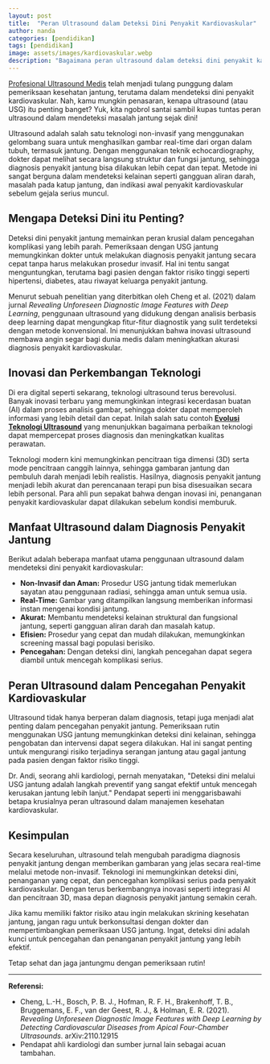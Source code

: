 ```yaml
---
layout: post
title:  "Peran Ultrasound dalam Deteksi Dini Penyakit Kardiovaskular"
author: nanda
categories: [pendidikan]
tags: [pendidikan]
image: assets/images/kardiovaskular.webp
description: "Bagaimana peran ultrasound dalam deteksi dini penyakit kardiovaskular, dan seberapa efektif?"
---
```


[Profesional Ultrasound Medis](http://www.ultrasound-temps.com) telah menjadi tulang punggung dalam pemeriksaan kesehatan jantung, terutama dalam mendeteksi dini penyakit kardiovaskular. Nah, kamu mungkin penasaran, kenapa ultrasound (atau USG) itu penting banget? Yuk, kita ngobrol santai sambil kupas tuntas peran ultrasound dalam mendeteksi masalah jantung sejak dini!

Ultrasound adalah salah satu teknologi non-invasif yang menggunakan gelombang suara untuk menghasilkan gambar real-time dari organ dalam tubuh, termasuk jantung. Dengan menggunakan teknik echocardiography, dokter dapat melihat secara langsung struktur dan fungsi jantung, sehingga diagnosis penyakit jantung bisa dilakukan lebih cepat dan tepat. Metode ini sangat berguna dalam mendeteksi kelainan seperti gangguan aliran darah, masalah pada katup jantung, dan indikasi awal penyakit kardiovaskular sebelum gejala serius muncul.

## Mengapa Deteksi Dini itu Penting?

Deteksi dini penyakit jantung memainkan peran krusial dalam pencegahan komplikasi yang lebih parah. Pemeriksaan dengan USG jantung memungkinkan dokter untuk melakukan diagnosis penyakit jantung secara cepat tanpa harus melakukan prosedur invasif. Hal ini tentu sangat menguntungkan, terutama bagi pasien dengan faktor risiko tinggi seperti hipertensi, diabetes, atau riwayat keluarga penyakit jantung.

Menurut sebuah penelitian yang diterbitkan oleh Cheng et al. (2021) dalam jurnal *Revealing Unforeseen Diagnostic Image Features with Deep Learning*, penggunaan ultrasound yang didukung dengan analisis berbasis deep learning dapat mengungkap fitur-fitur diagnostik yang sulit terdeteksi dengan metode konvensional. Ini menunjukkan bahwa inovasi ultrasound membawa angin segar bagi dunia medis dalam meningkatkan akurasi diagnosis penyakit kardiovaskular.

## Inovasi dan Perkembangan Teknologi

Di era digital seperti sekarang, teknologi ultrasound terus berevolusi. Banyak inovasi terbaru yang memungkinkan integrasi kecerdasan buatan (AI) dalam proses analisis gambar, sehingga dokter dapat memperoleh informasi yang lebih detail dan cepat. Inilah salah satu contoh **[Evolusi Teknologi Ultrasound](http://www.ultrasound-temps.com/review/evolusi-teknologi-ultrasound-alat-diagnostik-hingga-terapi-inovatif/)** yang menunjukkan bagaimana perbaikan teknologi dapat mempercepat proses diagnosis dan meningkatkan kualitas perawatan.

Teknologi modern kini memungkinkan pencitraan tiga dimensi (3D) serta mode pencitraan canggih lainnya, sehingga gambaran jantung dan pembuluh darah menjadi lebih realistis. Hasilnya, diagnosis penyakit jantung menjadi lebih akurat dan perencanaan terapi pun bisa disesuaikan secara lebih personal. Para ahli pun sepakat bahwa dengan inovasi ini, penanganan penyakit kardiovaskular dapat dilakukan sebelum kondisi memburuk.

## Manfaat Ultrasound dalam Diagnosis Penyakit Jantung

Berikut adalah beberapa manfaat utama penggunaan ultrasound dalam mendeteksi dini penyakit kardiovaskular:
- **Non-Invasif dan Aman:** Prosedur USG jantung tidak memerlukan sayatan atau penggunaan radiasi, sehingga aman untuk semua usia.
- **Real-Time:** Gambar yang ditampilkan langsung memberikan informasi instan mengenai kondisi jantung.
- **Akurat:** Membantu mendeteksi kelainan struktural dan fungsional jantung, seperti gangguan aliran darah dan masalah katup.
- **Efisien:** Prosedur yang cepat dan mudah dilakukan, memungkinkan screening massal bagi populasi berisiko.
- **Pencegahan:** Dengan deteksi dini, langkah pencegahan dapat segera diambil untuk mencegah komplikasi serius.

## Peran Ultrasound dalam Pencegahan Penyakit Kardiovaskular

Ultrasound tidak hanya berperan dalam diagnosis, tetapi juga menjadi alat penting dalam pencegahan penyakit jantung. Pemeriksaan rutin menggunakan USG jantung memungkinkan deteksi dini kelainan, sehingga pengobatan dan intervensi dapat segera dilakukan. Hal ini sangat penting untuk mengurangi risiko terjadinya serangan jantung atau gagal jantung pada pasien dengan faktor risiko tinggi.

Dr. Andi, seorang ahli kardiologi, pernah menyatakan, "Deteksi dini melalui USG jantung adalah langkah preventif yang sangat efektif untuk mencegah kerusakan jantung lebih lanjut." Pendapat seperti ini menggarisbawahi betapa krusialnya peran ultrasound dalam manajemen kesehatan kardiovaskular.

## Kesimpulan

Secara keseluruhan, ultrasound telah mengubah paradigma diagnosis penyakit jantung dengan memberikan gambaran yang jelas secara real-time melalui metode non-invasif. Teknologi ini memungkinkan deteksi dini, penanganan yang cepat, dan pencegahan komplikasi serius pada penyakit kardiovaskular. Dengan terus berkembangnya inovasi seperti integrasi AI dan pencitraan 3D, masa depan diagnosis penyakit jantung semakin cerah.

Jika kamu memiliki faktor risiko atau ingin melakukan skrining kesehatan jantung, jangan ragu untuk berkonsultasi dengan dokter dan mempertimbangkan pemeriksaan USG jantung. Ingat, deteksi dini adalah kunci untuk pencegahan dan penanganan penyakit jantung yang lebih efektif.

Tetap sehat dan jaga jantungmu dengan pemeriksaan rutin!

---

**Referensi:**

- Cheng, L.-H., Bosch, P. B. J., Hofman, R. F. H., Brakenhoff, T. B., Bruggemans, E. F., van der Geest, R. J., & Holman, E. R. (2021). *Revealing Unforeseen Diagnostic Image Features with Deep Learning by Detecting Cardiovascular Diseases from Apical Four-Chamber Ultrasounds*. arXiv:2110.12915
- Pendapat ahli kardiologi dan sumber jurnal lain sebagai acuan tambahan.
